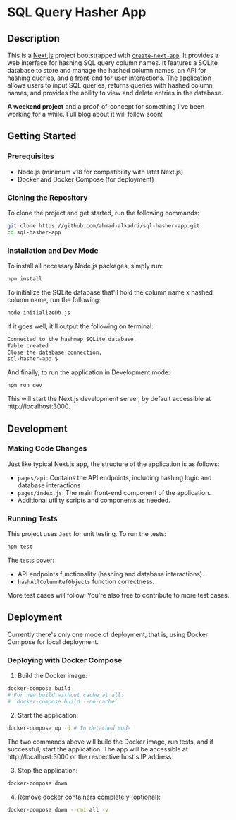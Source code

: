 # SQL Query Hasher App

## Description

This is a [Next.js](https://nextjs.org/) project bootstrapped with [`create-next-app`](https://github.com/vercel/next.js/tree/canary/packages/create-next-app). It provides a web interface for hashing SQL query column names. It features a SQLite database to store and manage the hashed column names, an API for hashing queries, and a front-end for user interactions. The application allows users to input SQL queries, returns queries with hashed column names, and provides the ability to view and delete entries in the database.

**A weekend project** and a proof-of-concept for something I've been working for a while. 
Full blog about it will follow soon!

## Getting Started

### Prerequisites

- Node.js (minimum v18 for compatibility with latet Next.js)
- Docker and Docker Compose (for deployment)

### Cloning the Repository

To clone the project and get started, run the following commands:

```bash
git clone https://github.com/ahmad-alkadri/sql-hasher-app.git
cd sql-hasher-app
```

### Installation and Dev Mode

To install all necessary Node.js packages, simply run:

```bash
npm install
```

To initialize the SQLite database that'll hold the column name x hashed column
name, run the following:

```bash
node initializeDb.js
```

If it goes well, it'll output the following on terminal:

```bash
Connected to the hashmap SQLite database.
Table created
Close the database connection.
sql-hasher-app $ 
```

And finally, to run the application in Development mode:

```bash
npm run dev
```

This will start the Next.js development server, by default accessible
at http://localhost:3000.

## Development

### Making Code Changes

Just like typical Next.js app, the structure of the application is as follows:

- `pages/api`: Contains the API endpoints, including hashing logic and database interactions
- `pages/index.js`: The main front-end component of the application.
- Additional utility scripts and components as needed.

### Running Tests

This project uses `Jest` for unit testing. To run the tests:

```bash
npm test
```

The tests cover:

+ API endpoints functionality (hashing and database interactions).
+ `hashAllColumnRefObjects` function correctness.

More test cases will follow. You're also free to contribute to more test cases.

## Deployment

Currently there's only one mode of deployment, that is, using Docker Compose
for local deployment.

### Deploying with Docker Compose

1. Build the Docker image:

```bash
docker-compose build
# For new build without cache at all: 
# `docker-compose build --no-cache`
```

2. Start the application:

```bash
docker-compose up -d # In detached mode
```

The two commands above will build the Docker image, run tests, and if successful, start the application. The app will be accessible at http://localhost:3000 or the respective host's IP address.

3. Stop the application:

```bash
docker-compose down
```

4. Remove docker containers completely (optional):

```bash
docker-compose down --rmi all -v
```

